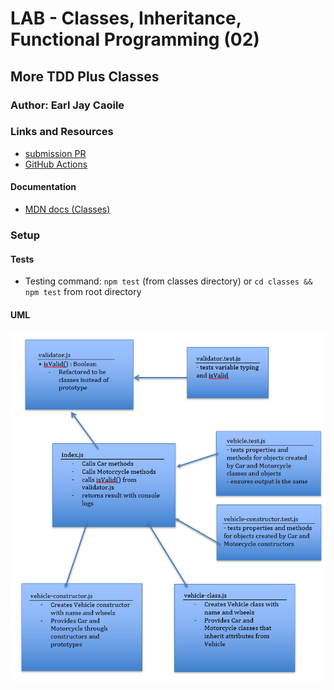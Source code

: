 # LAB - Classes, Inheritance, Functional Programming (02)

## More TDD Plus Classes

### Author: Earl Jay Caoile

### Links and Resources
* [submission PR](https://github.com/js-401n15-eoc/lab-02/pull/1)
* [GitHub Actions](https://github.com/js-401n15-eoc/lab-02/actions)

#### Documentation
* [MDN docs (Classes)](https://developer.mozilla.org/en-US/docs/Web/JavaScript/Reference/Classes)

### Setup
#### Tests
* Testing command: `npm test` (from classes directory) or `cd classes && npm test` from root directory

#### UML
![UML Image](lab-02-UML.png "uml diagram")